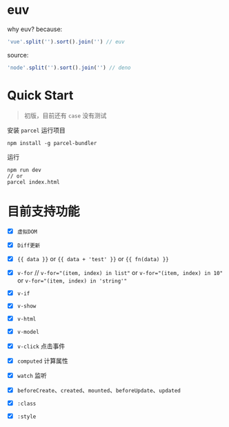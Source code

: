# euv

why euv? because:  
```js
'vue'.split('').sort().join('') // euv
```
source:
```js
'node'.split('').sort().join('') // deno
```
# Quick Start

> 初版，目前还有 `case` 没有测试

安装 `parcel` 运行项目
```
npm install -g parcel-bundler
```
运行
```
npm run dev
// or
parcel index.html
```

# 目前支持功能

- [x] `虚拟DOM`
- [x] `Diff更新`
- [x] `{{ data }}` or `{{ data + 'test' }}` or `{{ fn(data) }}`
- [x] `v-for` // `v-for="(item, index) in list"` or `v-for="(item, index) in 10"` or `v-for="(item, index) in 'string'"`
- [x] `v-if`
- [x] `v-show`
- [x] `v-html`
- [x] `v-model`
- [x] `v-click` 点击事件
- [x] `computed` 计算属性
- [x] `watch` 监听
- [x] `beforeCreate`、`created`、`mounted`、`beforeUpdate`、`updated`
- [x] `:class`
- [x] `:style`


